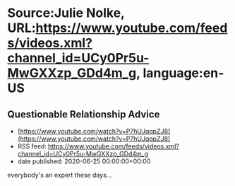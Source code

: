 # Source:Julie Nolke, URL:https://www.youtube.com/feeds/videos.xml?channel_id=UCy0Pr5u-MwGXXzp_GDd4m_g, language:en-US

## Questionable Relationship Advice
 - [https://www.youtube.com/watch?v=P7hUJqqpZJ8](https://www.youtube.com/watch?v=P7hUJqqpZJ8)
 - RSS feed: https://www.youtube.com/feeds/videos.xml?channel_id=UCy0Pr5u-MwGXXzp_GDd4m_g
 - date published: 2020-06-25 00:00:00+00:00

everybody's an expert these days...

